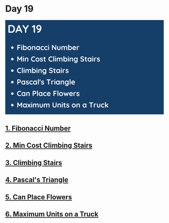 # Day 19

![](../images/day19.png)

## [1. Fibonacci Number](509.%20Fibonacci%20Number.md)

## [2. Min Cost Climbing Stairs](746.%20Min%20Cost%20Climbing%20Stairs.md)

## [3. Climbing Stairs](70.%20Climbing%20Stairs.md)

## [4. Pascal's Triangle](118.%20Pascal's%20Triangle.md)

## [5. Can Place Flowers](605.%20Can%20Place%20Flowers.md)

## [6. Maximum Units on a Truck](1710.%20Maximum%20Units%20on%20a%20Truck.md)